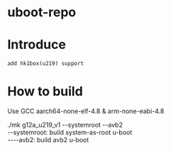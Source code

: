 # uboot-repo

# Introduce
    add hk1box(u219) support
 
 # How to build
   Use GCC aarch64-none-elf-4.8 & arm-none-eabi-4.8
   
   ./mk g12a_u219_v1 --systemroot --avb2 <br>
    --systemroot:   build system-as-root u-boot <br>
    ----avb2:       build avb2 u-boot
